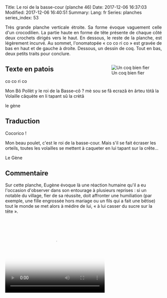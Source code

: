 Title: Le roi de la basse-cour (planche 46)
Date: 2017-12-06 16:37:03
Modified: 2017-12-06 16:40:51
Summary: 
Lang: fr
Series: planches
series_index: 53

<p style="text-align:justify;">Très grande planche verticale
étroite. Sa forme évoque vaguement celle d'un crocodilien. La partie
haute en forme de tête présente de chaque côté deux crochets dirigés
vers le haut. En dessous, le reste de la planche, est légèrement
incurvé. Au sommet, l'onomatopée « co co ri co » est gravée de bas en
haut et de gauche à droite. Dessous, un dessin de coq. Tout en bas,
deux petits traits pour conclure.</p>

<figure class="image-block" style="float: right;">
  <img alt="Un coq bien fier" src="{static}/images/planche_46_dessin_haut.png">
  <figcaption style="max-width: 408px">Un coq bien fier</figcaption>
</figure>

<figure class="image-block" style="float: right;">
  <img alt="" src="{static}/images/planche_46.png">
  <figcaption style="max-width: 152px"></figcaption>
</figure>

## Texte en patois

co co ri co

Mon Bô Pollèt y le roi de la Basse–cô ? mè sou se fâ ecrazâ èn ârteu
tòtâ la Volaille câquète en li tapant sû la crètâ

le gène

## Traduction

Cocorico !

Mon beau poulet, c'est le roi de la basse-cour. Mais s'il se fait
écraser les orteils, toutes les volailles se mettent à caqueter en lui
tapant sur la crête…

Le Gène

## Commentaire

Sur cette planche, Eugène évoque là une réaction humaine qu'il a eu
l'occasion d'observer dans son entourage à plusieurs reprises : si un
notable du village, fier de sa réussite, doit affronter une
humiliation (par exemple, une fille engrossée hors mariage ou un fils
qui a fait une bêtise) tout le monde se met alors à médire de lui, « à
lui casser du sucre sur la tête ».

<video width="320" height="240" controls
  poster="{static}/images/thumbnails/video_46.jpg">
  <source src="https://d1njpgd0ygatdn.cloudfront.net/video_46.mp4" type="video/mp4">
</video>
